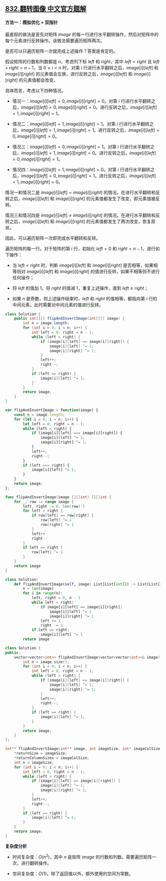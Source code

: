 ## [832.翻转图像 中文官方题解](https://leetcode.cn/problems/flipping-an-image/solutions/100000/fan-zhuan-tu-xiang-by-leetcode-solution-yljd)

#### 方法一：模拟优化 + 双指针

最直观的做法是首先对矩阵 $\textit{image}$ 的每一行进行水平翻转操作，然后对矩阵中的每个元素进行反转操作。该做法需要遍历矩阵两次。

是否可以只遍历矩阵一次就完成上述操作？答案是肯定的。

假设矩阵的行数和列数都是 $n$，考虑列下标 $\textit{left}$ 和 $\textit{right}$，其中 $\textit{left}<\textit{right}$ 且 $\textit{left}+\textit{right}=n-1$，当 $0 \le i<n$ 时，对第 $i$ 行进行水平翻转之后，$\textit{image}[i][\textit{left}]$ 和 $\textit{image}[i][\textit{right}]$ 的元素值会互换，进行反转之后，$\textit{image}[i][\textit{left}]$ 和 $\textit{image}[i][\textit{right}]$ 的元素值都会改变。

具体而言，考虑以下四种情况。

- 情况一：$\textit{image}[i][\textit{left}]=0,\textit{image}[i][\textit{right}]=0$。对第 $i$ 行进行水平翻转之后，$\textit{image}[i][\textit{left}]=0,\textit{image}[i][\textit{right}]=0$。进行反转之后，$\textit{image}[i][\textit{left}]=1,\textit{image}[i][\textit{right}]=1$。

- 情况二：$\textit{image}[i][\textit{left}]=1,\textit{image}[i][\textit{right}]=1$。对第 $i$ 行进行水平翻转之后，$\textit{image}[i][\textit{left}]=1,\textit{image}[i][\textit{right}]=1$。进行反转之后，$\textit{image}[i][\textit{left}]=0,\textit{image}[i][\textit{right}]=0$。

- 情况三：$\textit{image}[i][\textit{left}]=0,\textit{image}[i][\textit{right}]=1$。对第 $i$ 行进行水平翻转之后，$\textit{image}[i][\textit{left}]=1,\textit{image}[i][\textit{right}]=0$。进行反转之后，$\textit{image}[i][\textit{left}]=0,\textit{image}[i][\textit{right}]=1$。

- 情况四：$\textit{image}[i][\textit{left}]=1,\textit{image}[i][\textit{right}]=0$。对第 $i$ 行进行水平翻转之后，$\textit{image}[i][\textit{left}]=0,\textit{image}[i][\textit{right}]=1$。进行反转之后，$\textit{image}[i][\textit{left}]=1,\textit{image}[i][\textit{right}]=0$。

情况一和情况二是 $\textit{image}[i][\textit{left}]=\textit{image}[i][\textit{right}]$ 的情况。在进行水平翻转和反转之后，$\textit{image}[i][\textit{left}]$ 和 $\textit{image}[i][\textit{right}]$ 的元素值都发生了改变，即元素值被反转。

情况三和情况四是 $\textit{image}[i][\textit{left}]\ne \textit{image}[i][\textit{right}]$ 的情况。在进行水平翻转和反转之后，$\textit{image}[i][\textit{left}]$ 和 $\textit{image}[i][\textit{right}]$ 的元素值都发生了两次改变，恢复原状。

因此，可以遍历矩阵一次即完成水平翻转和反转。

遍历矩阵的每一行。对于矩阵的第 $i$ 行，初始化 $\textit{left}=0$ 和 $\textit{right}=n-1$，进行如下操作：

- 当 $\textit{left}<\textit{right}$ 时，判断 $\textit{image}[i][\textit{left}]$ 和 $\textit{image}[i][\textit{right}]$ 是否相等，如果相等则对 $\textit{image}[i][\textit{left}]$ 和 $\textit{image}[i][\textit{right}]$ 的值进行反转，如果不相等则不进行任何操作；

- 将 $\textit{left}$ 的值加 $1$，将 $\textit{right}$ 的值减 $1$，重复上述操作，直到 $\textit{left} \ge \textit{right}$；

- 如果 $n$ 是奇数，则上述操作结束时，$\textit{left}$ 和 $\textit{right}$ 的值相等，都指向第 $i$ 行的中间元素，此时需要对中间元素的值进行反转。

```Java [sol1-Java]
class Solution {
    public int[][] flipAndInvertImage(int[][] image) {
        int n = image.length;
        for (int i = 0; i < n; i++) {
            int left = 0, right = n - 1;
            while (left < right) {
                if (image[i][left] == image[i][right]) {
                    image[i][left] ^= 1;
                    image[i][right] ^= 1;
                }
                left++;
                right--;
            }
            if (left == right) {
                image[i][left] ^= 1;
            }
        }
        return image;
    }
}
```

```JavaScript [sol1-JavaScript]
var flipAndInvertImage = function(image) {
    const n = image.length;
    for (let i = 0; i < n; i++) {
        let left = 0, right = n - 1;
        while (left < right) {
            if (image[i][left] === image[i][right]) {
                image[i][left] ^= 1;
                image[i][right] ^= 1;
            }
            left++;
            right--;
        }
        if (left === right) {
            image[i][left] ^= 1;
        }
    }
    return image;
};
```

```go [sol1-Golang]
func flipAndInvertImage(image [][]int) [][]int {
    for _, row := range image {
        left, right := 0, len(row)-1
        for left < right {
            if row[left] == row[right] {
                row[left] ^= 1
                row[right] ^= 1
            }
            left++
            right--
        }
        if left == right {
            row[left] ^= 1
        }
    }
    return image
}
```

```Python [sol1-Python3]
class Solution:
    def flipAndInvertImage(self, image: List[List[int]]) -> List[List[int]]:
        n = len(image)
        for i in range(n):
            left, right = 0, n - 1
            while left < right:
                if image[i][left] == image[i][right]:
                    image[i][left] ^= 1
                    image[i][right] ^= 1
                left += 1
                right -= 1
            if left == right:
                image[i][left] ^= 1
        return image
```

```C++ [sol1-C++]
class Solution {
public:
    vector<vector<int>> flipAndInvertImage(vector<vector<int>>& image) {
        int n = image.size();
        for (int i = 0; i < n; i++) {
            int left = 0, right = n - 1;
            while (left < right) {
                if (image[i][left] == image[i][right]) {
                    image[i][left] ^= 1;
                    image[i][right] ^= 1;
                }
                left++;
                right--;
            }
            if (left == right) {
                image[i][left] ^= 1;
            }
        }
        return image;
    }
};
```

```C [sol1-C]
int** flipAndInvertImage(int** image, int imageSize, int* imageColSize, int* returnSize, int** returnColumnSizes) {
    *returnSize = imageSize;
    *returnColumnSizes = imageColSize;
    int n = imageSize;
    for (int i = 0; i < n; i++) {
        int left = 0, right = n - 1;
        while (left < right) {
            if (image[i][left] == image[i][right]) {
                image[i][left] ^= 1;
                image[i][right] ^= 1;
            }
            left++;
            right--;
        }
        if (left == right) {
            image[i][left] ^= 1;
        }
    }
    return image;
}
```

**复杂度分析**

- 时间复杂度：$O(n^2)$，其中 $n$ 是矩阵 $\textit{image}$ 的行数和列数。需要遍历矩阵一次，进行翻转操作。

- 空间复杂度：$O(1)$。除了返回值以外，额外使用的空间为常数。